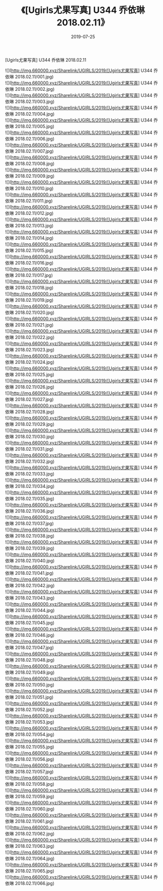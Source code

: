 ﻿---
layout: post
title:  《[Ugirls尤果写真] U344 乔依琳 2018.02.11》
date:   2019-07-25
img: http://img.660000.xyz/Sharelink/UGIRLS/2019/[Ugirls尤果写真] U344 乔依琳 2018.02.11/000.jpg
categories: [美女, 清纯, 唯美]
---

[Ugirls尤果写真] U344 乔依琳 2018.02.11

 ![](http://img.660000.xyz/Sharelink/UGIRLS/2019/[Ugirls尤果写真] U344 乔依琳 2018.02.11/001.jpg) <br>![](http://img.660000.xyz/Sharelink/UGIRLS/2019/[Ugirls尤果写真] U344 乔依琳 2018.02.11/002.jpg) <br>![](http://img.660000.xyz/Sharelink/UGIRLS/2019/[Ugirls尤果写真] U344 乔依琳 2018.02.11/003.jpg) <br>![](http://img.660000.xyz/Sharelink/UGIRLS/2019/[Ugirls尤果写真] U344 乔依琳 2018.02.11/004.jpg) <br>![](http://img.660000.xyz/Sharelink/UGIRLS/2019/[Ugirls尤果写真] U344 乔依琳 2018.02.11/005.jpg) <br>![](http://img.660000.xyz/Sharelink/UGIRLS/2019/[Ugirls尤果写真] U344 乔依琳 2018.02.11/006.jpg) <br>![](http://img.660000.xyz/Sharelink/UGIRLS/2019/[Ugirls尤果写真] U344 乔依琳 2018.02.11/007.jpg) <br>![](http://img.660000.xyz/Sharelink/UGIRLS/2019/[Ugirls尤果写真] U344 乔依琳 2018.02.11/008.jpg) <br>![](http://img.660000.xyz/Sharelink/UGIRLS/2019/[Ugirls尤果写真] U344 乔依琳 2018.02.11/009.jpg) <br>![](http://img.660000.xyz/Sharelink/UGIRLS/2019/[Ugirls尤果写真] U344 乔依琳 2018.02.11/010.jpg) <br>![](http://img.660000.xyz/Sharelink/UGIRLS/2019/[Ugirls尤果写真] U344 乔依琳 2018.02.11/011.jpg) <br>![](http://img.660000.xyz/Sharelink/UGIRLS/2019/[Ugirls尤果写真] U344 乔依琳 2018.02.11/012.jpg) <br>![](http://img.660000.xyz/Sharelink/UGIRLS/2019/[Ugirls尤果写真] U344 乔依琳 2018.02.11/013.jpg) <br>![](http://img.660000.xyz/Sharelink/UGIRLS/2019/[Ugirls尤果写真] U344 乔依琳 2018.02.11/014.jpg) <br>![](http://img.660000.xyz/Sharelink/UGIRLS/2019/[Ugirls尤果写真] U344 乔依琳 2018.02.11/015.jpg) <br>![](http://img.660000.xyz/Sharelink/UGIRLS/2019/[Ugirls尤果写真] U344 乔依琳 2018.02.11/016.jpg) <br>![](http://img.660000.xyz/Sharelink/UGIRLS/2019/[Ugirls尤果写真] U344 乔依琳 2018.02.11/017.jpg) <br>![](http://img.660000.xyz/Sharelink/UGIRLS/2019/[Ugirls尤果写真] U344 乔依琳 2018.02.11/018.jpg) <br>![](http://img.660000.xyz/Sharelink/UGIRLS/2019/[Ugirls尤果写真] U344 乔依琳 2018.02.11/019.jpg) <br>![](http://img.660000.xyz/Sharelink/UGIRLS/2019/[Ugirls尤果写真] U344 乔依琳 2018.02.11/020.jpg) <br>![](http://img.660000.xyz/Sharelink/UGIRLS/2019/[Ugirls尤果写真] U344 乔依琳 2018.02.11/021.jpg) <br>![](http://img.660000.xyz/Sharelink/UGIRLS/2019/[Ugirls尤果写真] U344 乔依琳 2018.02.11/022.jpg) <br>![](http://img.660000.xyz/Sharelink/UGIRLS/2019/[Ugirls尤果写真] U344 乔依琳 2018.02.11/023.jpg) <br>![](http://img.660000.xyz/Sharelink/UGIRLS/2019/[Ugirls尤果写真] U344 乔依琳 2018.02.11/024.jpg) <br>![](http://img.660000.xyz/Sharelink/UGIRLS/2019/[Ugirls尤果写真] U344 乔依琳 2018.02.11/025.jpg) <br>![](http://img.660000.xyz/Sharelink/UGIRLS/2019/[Ugirls尤果写真] U344 乔依琳 2018.02.11/026.jpg) <br>![](http://img.660000.xyz/Sharelink/UGIRLS/2019/[Ugirls尤果写真] U344 乔依琳 2018.02.11/027.jpg) <br>![](http://img.660000.xyz/Sharelink/UGIRLS/2019/[Ugirls尤果写真] U344 乔依琳 2018.02.11/028.jpg) <br>![](http://img.660000.xyz/Sharelink/UGIRLS/2019/[Ugirls尤果写真] U344 乔依琳 2018.02.11/029.jpg) <br>![](http://img.660000.xyz/Sharelink/UGIRLS/2019/[Ugirls尤果写真] U344 乔依琳 2018.02.11/030.jpg) <br>![](http://img.660000.xyz/Sharelink/UGIRLS/2019/[Ugirls尤果写真] U344 乔依琳 2018.02.11/031.jpg) <br>![](http://img.660000.xyz/Sharelink/UGIRLS/2019/[Ugirls尤果写真] U344 乔依琳 2018.02.11/032.jpg) <br>![](http://img.660000.xyz/Sharelink/UGIRLS/2019/[Ugirls尤果写真] U344 乔依琳 2018.02.11/033.jpg) <br>![](http://img.660000.xyz/Sharelink/UGIRLS/2019/[Ugirls尤果写真] U344 乔依琳 2018.02.11/034.jpg) <br>![](http://img.660000.xyz/Sharelink/UGIRLS/2019/[Ugirls尤果写真] U344 乔依琳 2018.02.11/035.jpg) <br>![](http://img.660000.xyz/Sharelink/UGIRLS/2019/[Ugirls尤果写真] U344 乔依琳 2018.02.11/036.jpg) <br>![](http://img.660000.xyz/Sharelink/UGIRLS/2019/[Ugirls尤果写真] U344 乔依琳 2018.02.11/037.jpg) <br>![](http://img.660000.xyz/Sharelink/UGIRLS/2019/[Ugirls尤果写真] U344 乔依琳 2018.02.11/038.jpg) <br>![](http://img.660000.xyz/Sharelink/UGIRLS/2019/[Ugirls尤果写真] U344 乔依琳 2018.02.11/039.jpg) <br>![](http://img.660000.xyz/Sharelink/UGIRLS/2019/[Ugirls尤果写真] U344 乔依琳 2018.02.11/040.jpg) <br>![](http://img.660000.xyz/Sharelink/UGIRLS/2019/[Ugirls尤果写真] U344 乔依琳 2018.02.11/041.jpg) <br>![](http://img.660000.xyz/Sharelink/UGIRLS/2019/[Ugirls尤果写真] U344 乔依琳 2018.02.11/042.jpg) <br>![](http://img.660000.xyz/Sharelink/UGIRLS/2019/[Ugirls尤果写真] U344 乔依琳 2018.02.11/043.jpg) <br>![](http://img.660000.xyz/Sharelink/UGIRLS/2019/[Ugirls尤果写真] U344 乔依琳 2018.02.11/044.jpg) <br>![](http://img.660000.xyz/Sharelink/UGIRLS/2019/[Ugirls尤果写真] U344 乔依琳 2018.02.11/045.jpg) <br>![](http://img.660000.xyz/Sharelink/UGIRLS/2019/[Ugirls尤果写真] U344 乔依琳 2018.02.11/046.jpg) <br>![](http://img.660000.xyz/Sharelink/UGIRLS/2019/[Ugirls尤果写真] U344 乔依琳 2018.02.11/047.jpg) <br>![](http://img.660000.xyz/Sharelink/UGIRLS/2019/[Ugirls尤果写真] U344 乔依琳 2018.02.11/048.jpg) <br>![](http://img.660000.xyz/Sharelink/UGIRLS/2019/[Ugirls尤果写真] U344 乔依琳 2018.02.11/049.jpg) <br>![](http://img.660000.xyz/Sharelink/UGIRLS/2019/[Ugirls尤果写真] U344 乔依琳 2018.02.11/050.jpg) <br>![](http://img.660000.xyz/Sharelink/UGIRLS/2019/[Ugirls尤果写真] U344 乔依琳 2018.02.11/051.jpg) <br>![](http://img.660000.xyz/Sharelink/UGIRLS/2019/[Ugirls尤果写真] U344 乔依琳 2018.02.11/052.jpg) <br>![](http://img.660000.xyz/Sharelink/UGIRLS/2019/[Ugirls尤果写真] U344 乔依琳 2018.02.11/053.jpg) <br>![](http://img.660000.xyz/Sharelink/UGIRLS/2019/[Ugirls尤果写真] U344 乔依琳 2018.02.11/054.jpg) <br>![](http://img.660000.xyz/Sharelink/UGIRLS/2019/[Ugirls尤果写真] U344 乔依琳 2018.02.11/055.jpg) <br>![](http://img.660000.xyz/Sharelink/UGIRLS/2019/[Ugirls尤果写真] U344 乔依琳 2018.02.11/056.jpg) <br>![](http://img.660000.xyz/Sharelink/UGIRLS/2019/[Ugirls尤果写真] U344 乔依琳 2018.02.11/057.jpg) <br>![](http://img.660000.xyz/Sharelink/UGIRLS/2019/[Ugirls尤果写真] U344 乔依琳 2018.02.11/058.jpg) <br>![](http://img.660000.xyz/Sharelink/UGIRLS/2019/[Ugirls尤果写真] U344 乔依琳 2018.02.11/059.jpg) <br>![](http://img.660000.xyz/Sharelink/UGIRLS/2019/[Ugirls尤果写真] U344 乔依琳 2018.02.11/060.jpg) <br>![](http://img.660000.xyz/Sharelink/UGIRLS/2019/[Ugirls尤果写真] U344 乔依琳 2018.02.11/061.jpg) <br>![](http://img.660000.xyz/Sharelink/UGIRLS/2019/[Ugirls尤果写真] U344 乔依琳 2018.02.11/062.jpg) <br>![](http://img.660000.xyz/Sharelink/UGIRLS/2019/[Ugirls尤果写真] U344 乔依琳 2018.02.11/063.jpg) <br>![](http://img.660000.xyz/Sharelink/UGIRLS/2019/[Ugirls尤果写真] U344 乔依琳 2018.02.11/064.jpg) <br>![](http://img.660000.xyz/Sharelink/UGIRLS/2019/[Ugirls尤果写真] U344 乔依琳 2018.02.11/065.jpg) <br>![](http://img.660000.xyz/Sharelink/UGIRLS/2019/[Ugirls尤果写真] U344 乔依琳 2018.02.11/066.jpg) <br>